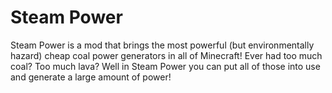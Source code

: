 Steam Power
==========

Steam Power is a mod that brings the most powerful (but environmentally hazard) cheap coal power generators in all of Minecraft! Ever had too much coal? Too much lava? Well in Steam Power you can put all of those into use and generate a large amount of power!
